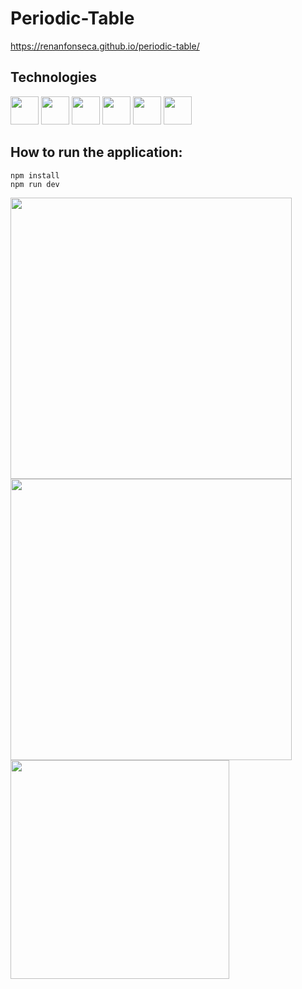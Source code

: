 # Periodic-Table
https://renanfonseca.github.io/periodic-table/
## Technologies
<div>
<img width="45px" src="https://cdn.jsdelivr.net/gh/devicons/devicon/icons/html5/html5-original.svg" />
<img width="45px" src="https://cdn.jsdelivr.net/gh/devicons/devicon/icons/css3/css3-original.svg" />
<img width="45px" src="https://cdn.jsdelivr.net/gh/devicons/devicon/icons/sass/sass-original.svg" />
<img width="45px" src="https://cdn.jsdelivr.net/gh/devicons/devicon/icons/javascript/javascript-original.svg" />
<img width="45px" src="https://cdn.jsdelivr.net/gh/devicons/devicon/icons/webpack/webpack-plain.svg" />
<img width="45px" src="https://cdn.jsdelivr.net/gh/devicons/devicon/icons/babel/babel-original.svg" />

</div>

## How to run the application:

```
npm install
npm run dev
```

<div>
<img width="450px" src="https://user-images.githubusercontent.com/23081419/156855182-700ee4c6-aed9-42d4-a171-6870fb397c26.png"/>  
<img width="450px" src="https://user-images.githubusercontent.com/23081419/156855284-bf19d53c-b246-4451-a1bb-1eeeff810257.png"/>  
<img height="350px" src="https://user-images.githubusercontent.com/23081419/156855317-c6d00007-e682-4fb2-a8f9-8fccb1ffc2e3.png"/>  
</div>


